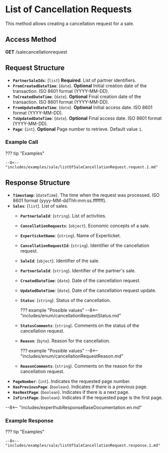 ﻿# List of Cancellation Requests

This method allows creating a cancellation request for a sale.

## Access Method

**GET** /salecancellationrequest

## Request Structure

- **`PartnerSaleIds`**: (`list`) **Required**. List of partner identifiers.
- **`FromCreatedDateTime`**: (`date`). **Optional** Initial creation date of the transaction. ISO 8601 format (YYYY-MM-DD).
- **`ToCreatedDateTime`**: (`date`). **Optional** Final creation date of the transaction. ISO 8601 format (YYYY-MM-DD).
- **`FromUpdatedDateTime`**: (`date`). **Optional** Initial access date. ISO 8601 format (YYYY-MM-DD).
- **`ToUpdatedDateTime`**: (`date`). **Optional** Final access date. ISO 8601 format (YYYY-MM-DD).
- **`Page`**: (`int`). **Optional** Page number to retrieve. Default value `1`.

### Example Call

??? tip "Examples"

    --8<-- "includes/examples/sale/listOfSaleCancellationRequest.request.1.md"

## Response Structure

- **`Timestamp`**: (`dateTime`). The time when the request was processed. ISO 8601 format (yyyy-MM-ddThh:mm:ss.fffffff).
- **`Sales`**: (`list`). List of sales.
  - **`PartnerSaleId`**: (`string`). List of activities.
  - **`CancellationRequests`**: (`object`). Economic concepts of a sale.
  - **`ExperticketName`**: (`string`). Name of Experticket.
  - **`CancellationRequestId`**: (`string`). Identifier of the cancellation request.
  - **`SaleId`**: (`object`). Identifier of the sale.
  - **`PartnerSaleId`**: (`string`). Identifier of the partner's sale.
  - **`CreatedDateTime`**: (`date`). Date of the cancellation request.
  - **`UpdatedDateTime`**: (`date`). Date of the cancellation request update.
  - **`Status`**: (`string`). Status of the cancellation.

      ??? example "Possible values"
          --8<-- "includes/enum/cancellationRequestStatus.md"

  - **`StatusComments`**: (`string`). Comments on the status of the cancellation request.
  - **`Reason`**: (`byte`). Reason for the cancellation.

      ??? example "Possible values"
          --8<-- "includes/enum/cancellationRequestReason.md"

  - **`ReasonComments`**: (`string`). Comments on the reason for the cancellation request.
- **`PageNumber`**: (`int`). Indicates the requested page number.
- **`HasPreviousPage`**: (`boolean`). Indicates if there is a previous page.
- **`HasNextPage`**: (`boolean`). Indicates if there is a next page.
- **`IsFirstPage`**: (`boolean`). Indicates if the requested page is the first page.

--8<-- "includes/experthubResponseBaseDocumentation.en.md"

### Example Response

??? tip "Examples"

    --8<-- "includes/examples/sale/listOfSaleCancellationRequest.response.1.md"